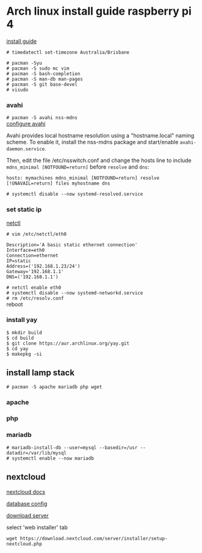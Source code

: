[modeline]: # ( vim: set ft=markdown sts=4 sw=4 et: )


# Arch linux install guide raspberry pi 4

[install guide](https://archlinuxarm.org/platforms/armv8/broadcom/raspberry-pi-4)  

`# timedatectl set-timezone Australia/Brisbane`  

`# pacman -Syu`  
`# pacman -S sudo mc vim`  
`# pacman -S bash-completion`  
`# pacman -S man-db man-pages`  
`# pacman -S git base-devel`  
`# visudo`  

### avahi

`# pacman -S avahi nss-mdns`  
[configure avahi](https://wiki.archlinux.org/title/avahi)  

Avahi provides local hostname resolution using a "hostname.local" naming scheme. To enable it, install the nss-mdns package and start/enable `avahi-daemon.service`.

Then, edit the file /etc/nsswitch.conf and change the hosts line to include `mdns_minimal [NOTFOUND=return]` before `resolve` and `dns`:

`hosts: mymachines mdns_minimal [NOTFOUND=return] resolve [!UNAVAIL=return] files myhostname dns`


`# systemctl disable --now systemd-resolved.service`  




### set static ip

[netctl](https://wiki.archlinux.org/title/netctl)


`# vim /etc/netctl/eth0`
```
Description='A basic static ethernet connection'
Interface=eth0
Connection=ethernet
IP=static
Address=('192.168.1.23/24')
Gateway='192.168.1.1'
DNS=('192.168.1.1')
```

`# netctl enable eth0`  
`# systemctl disable --now systemd-networkd.service`  
`# rm /etc/resolv.conf`  
reboot  

### install yay

```
$ mkdir build
$ cd build
$ git clone https://aur.archlinux.org/yay.git
$ cd yay
$ makepkg -si
```
                                                                                                                          
## install lamp stack

`# pacman -S apache mariadb php wget`

### apache


### php


### mariadb

```
# mariadb-install-db --user=mysql --basedir=/usr --datadir=/var/lib/mysql
# systemctl enable --now mariadb

```

## nextcloud

[nextcloud docs](https://docs.nextcloud.com/server/latest/admin_manual/installation/source_installation.html)  

[database config](https://docs.nextcloud.com/server/latest/admin_manual/configuration_database/linux_database_configuration.html)



[download server](https://nextcloud.com/install/#instructions-server)  

select 'web installer' tab 

```
wget https://download.nextcloud.com/server/installer/setup-nextcloud.php 
```
